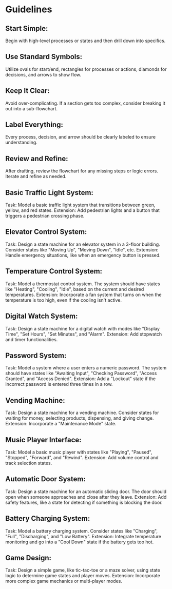 # Guidelines
## Start Simple:
Begin with high-level processes or states and then drill down into specifics.
## Use Standard Symbols:
Utilize ovals for start/end, rectangles for processes or actions, diamonds for decisions, and arrows to show flow.
## Keep It Clear:
Avoid over-complicating. If a section gets too complex, consider breaking it out into a sub-flowchart.
## Label Everything:
Every process, decision, and arrow should be clearly labeled to ensure understanding.
## Review and Refine:
After drafting, review the flowchart for any missing steps or logic errors. Iterate and refine as needed.

## Basic Traffic Light System:
Task: Model a basic traffic light system that transitions between green, yellow, and red states.
Extension: Add pedestrian lights and a button that triggers a pedestrian crossing phase.

## Elevator Control System:
Task: Design a state machine for an elevator system in a 3-floor building. Consider states like "Moving Up", "Moving Down", "Idle", etc.
Extension: Handle emergency situations, like when an emergency button is pressed.

## Temperature Control System:
Task: Model a thermostat control system. The system should have states like "Heating", "Cooling", "Idle", based on the current and desired temperatures.
Extension: Incorporate a fan system that turns on when the temperature is too high, even if the cooling isn't active.

## Digital Watch System:
Task: Design a state machine for a digital watch with modes like "Display Time", "Set Hours", "Set Minutes", and "Alarm".
Extension: Add stopwatch and timer functionalities.

## Password System:
Task: Model a system where a user enters a numeric password. The system should have states like "Awaiting Input", "Checking Password", "Access Granted", and "Access Denied".
Extension: Add a "Lockout" state if the incorrect password is entered three times in a row.

## Vending Machine:
Task: Design a state machine for a vending machine. Consider states for waiting for money, selecting products, dispensing, and giving change.
Extension: Incorporate a "Maintenance Mode" state.

## Music Player Interface:
Task: Model a basic music player with states like "Playing", "Paused", "Stopped", "Forward", and "Rewind".
Extension: Add volume control and track selection states.

## Automatic Door System:
Task: Design a state machine for an automatic sliding door. The door should open when someone approaches and close after they leave.
Extension: Add safety features, like a state for detecting if something is blocking the door.

## Battery Charging System:
Task: Model a battery charging system. Consider states like "Charging", "Full", "Discharging", and "Low Battery".
Extension: Integrate temperature monitoring and go into a "Cool Down" state if the battery gets too hot.

## Game Design:
Task: Design a simple game, like tic-tac-toe or a maze solver, using state logic to determine game states and player moves.
Extension: Incorporate more complex game mechanics or multi-player modes.
